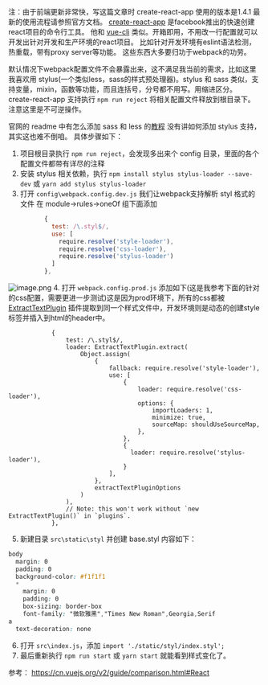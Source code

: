 注：由于前端更新非常快，写这篇文章时 create-react-app 使用的版本是1.4.1 最新的使用流程请参照官方文档。
[create-react-app](https://github.com/facebookincubator/create-react-app) 是facebook推出的快速创建react项目的命令行工具。
他和 [vue-cli](https://cn.vuejs.org/v2/guide/installation.html#命令行工具-CLI) 类似。开箱即用，不用改一行配置就可以开发出针对开发和生产环境的react项目。
比如针对开发环境有eslint语法检测，热重载，带有proxy server等功能。
这些东西大多要归功于webpack的功劳。

默认情况下webpack配置文件不会暴露出来，这不满足我当前的需求，比如这里我喜欢用 stylus(一个类似less，sass的样式预处理器)。stylus 和 sass 类似，支持变量，mixin，函数等功能，而且连括号，分号都不用写。用缩进区分。
create-react-app 支持执行 `npm run reject` 将相关配置文件释放到根目录下。注意这里是不可逆操作。

官网的 readme 中有怎么添加 sass 和 less 的[教程](https://github.com/facebookincubator/create-react-app/blob/master/packages/react-scripts/template/README.md#adding-a-css-preprocessor-sass-less-etc) 没有讲如何添加 stylus 支持，其实这也难不倒咱。
具体步骤如下：
1. 项目根目录执行 `npm run reject`，会发现多出来个 config 目录，里面的各个配置文件都带有详尽的注释
2. 安装 stylus 相关依赖，执行 `npm install stylus stylus-loader --save-dev` 或 `yarn add stylus stylus-loader`
3. 打开 `config\webpack.config.dev.js` 我们让webpack支持解析 styl 格式的文件
在 module->rules->oneOf 组下面添加
```javascript
          {
            test: /\.styl$/,
            use: [
              require.resolve('style-loader'),
              require.resolve('css-loader'),
              require.resolve('stylus-loader')
            ]
          },
```
![image.png](http://upload-images.jianshu.io/upload_images/71414-9c99e308a7678c47.png?imageMogr2/auto-orient/strip%7CimageView2/2/w/1240)
4.  打开 `webpack.config.prod.js` 添加如下(这是我参考下面的针对的css配置，需要更进一步测试)这是因为prod环境下，所有的css都被 [ExtractTextPlugin](https://doc.webpack-china.org/plugins/extract-text-webpack-plugin) 插件提取到同一个样式文件中，开发环境则是动态的创建style标签并插入到html的header中。
```
            {
                test: /\.styl$/,
                loader: ExtractTextPlugin.extract(
                    Object.assign(
                        {
                            fallback: require.resolve('style-loader'),
                            use: [
                                {
                                    loader: require.resolve('css-loader'),
                                    options: {
                                        importLoaders: 1,
                                        minimize: true,
                                        sourceMap: shouldUseSourceMap,
                                    },
                                },
                                {
                                  loader: require.resolve('stylus-loader'),
                                }
                            ],
                        },
                        extractTextPluginOptions
                    )
                ),
                // Note: this won't work without `new ExtractTextPlugin()` in `plugins`.
            },
```
5. 新建目录 `src\static\styl` 并创建 base.styl 
内容如下：
```css
body
  margin: 0
  padding: 0
  background-color: #f1f1f1
  *
    margin: 0
    padding: 0
    box-sizing: border-box
    font-family: "微软雅黑","Times New Roman",Georgia,Serif
a
  text-decoration: none
```
6. 打开 `src\index.js`，添加 `import './static/styl/index.styl';`
7. 最后重新执行 `npm run start` 或 `yarn start` 就能看到样式变化了。

参考：
https://cn.vuejs.org/v2/guide/comparison.html#React
